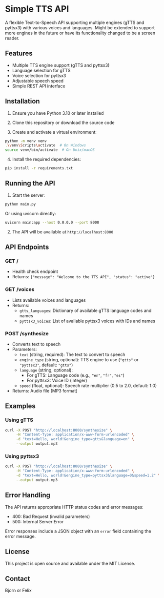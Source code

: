 # Simple TTS API

A flexible Text-to-Speech API supporting multiple engines (gTTS and pyttsx3) with various voices and languages.
Might be extended to support more engines in the future or have its functionality changed to be a screen reader.

## Features

- Multiple TTS engine support (gTTS and pyttsx3)
- Language selection for gTTS
- Voice selection for pyttsx3
- Adjustable speech speed
- Simple REST API interface

## Installation

1. Ensure you have Python 3.10 or later installed

2. Clone this repository or download the source code

3. Create and activate a virtual environment:

```bash
python -m venv venv
.\venv\Scripts\activate  # On Windows
source venv/bin/activate  # On Unix/macOS
```

4. Install the required dependencies:

```bash
pip install -r requirements.txt
```

## Running the API

1. Start the server:

```bash
python main.py
```

Or using uvicorn directly:

```bash
uvicorn main:app --host 0.0.0.0 --port 8000
```

2. The API will be available at `http://localhost:8000`

## API Endpoints

### GET /

- Health check endpoint
- Returns: `{"message": "Welcome to the TTS API", "status": "active"}`

### GET /voices

- Lists available voices and languages
- Returns:
  - `gtts_languages`: Dictionary of available gTTS language codes and names
  - `pyttsx3_voices`: List of available pyttsx3 voices with IDs and names

### POST /synthesize

- Converts text to speech
- Parameters:
  - `text` (string, required): The text to convert to speech
  - `engine_type` (string, optional): TTS engine to use (`"gtts"` or `"pyttsx3"`, default: `"gtts"`)
  - `language` (string, optional):
    - For gTTS: Language code (e.g., `"en"`, `"fr"`, `"es"`)
    - For pyttsx3: Voice ID (integer)
  - `speed` (float, optional): Speech rate multiplier (0.5 to 2.0, default: 1.0)
- Returns: Audio file (MP3 format)

## Examples

### Using gTTS

```bash
curl -X POST "http://localhost:8000/synthesize" \
     -H "Content-Type: application/x-www-form-urlencoded" \
     -d "text=Hello, world!&engine_type=gtts&language=en" \
     --output output.mp3
```

### Using pyttsx3

```bash
curl -X POST "http://localhost:8000/synthesize" \
     -H "Content-Type: application/x-www-form-urlencoded" \
     -d "text=Hello, world!&engine_type=pyttsx3&language=0&speed=1.2" \
     --output output.mp3
```

## Error Handling

The API returns appropriate HTTP status codes and error messages:

- 400: Bad Request (invalid parameters)
- 500: Internal Server Error

Error responses include a JSON object with an `error` field containing the error message.

## License

This project is open source and available under the MIT License.

## Contact

Bjorn or Felix
